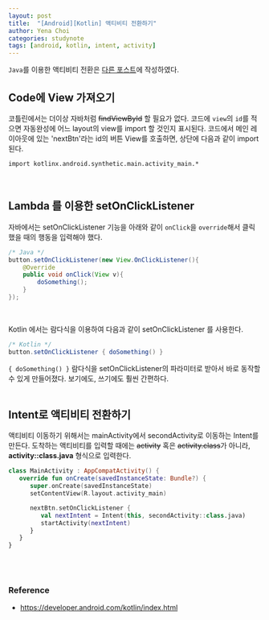 ```yaml
---
layout: post
title:  "[Android][Kotlin] 액티비티 전환하기"
author: Yena Choi
categories: studynote
tags: [android, kotlin, intent, activity]
---
```


`Java`를 이용한 액티비티 전환은 [다른 포스트](/studynote/2017/11/06/Android-Intent.html)에 작성하였다.

## Code에 View 가져오기
코틀린에서는 더이상 자바처럼 ~~findViewById~~ 할 필요가 없다. 코드에 `view`의 `id`를 적으면 자동완성에 어느 layout의 view를 import 할 것인지 표시된다. 코드에서 메인 레이아웃에 있는 'nextBtn'라는 id의 버튼 View를 호출하면, 상단에 다음과 같이 import 된다.

`import kotlinx.android.synthetic.main.activity_main.*`

<br>


## Lambda 를 이용한 setOnClickListener
자바에서는 setOnClickListener 기능을 아래와 같이 `onClick`을 `override`해서 클릭했을 때의 행동을 입력해야 했다.

```java
/* Java */
button.setOnClickListener(new View.OnClickListener(){
    @Override
    public void onClick(View v){
        doSomething();
    }
});
```
<br>

Kotlin 에서는 람다식을 이용하여 다음과 같이 setOnClickListener 를 사용한다.
```java
/* Kotlin */
button.setOnClickListener { doSomething() }
```
`{ doSomething() }` 람다식을 setOnClickListener의 파라미터로 받아서 바로 동작할 수 있게 만들어졌다. 보기에도, 쓰기에도 훨씬 간편하다.
<br><br>

## Intent로 액티비티 전환하기
액티비티 이동하기 위해서는 mainActivity에서 secondActivity로 이동하는 Intent를 만든다. 도착하는 액티비티를 입력할 때에는 ~~activity~~ 혹은 ~~activity.class~~가 아니라, **activity::class.java** 형식으로 입력한다.

```Kotlin
class MainActivity : AppCompatActivity() {
   override fun onCreate(savedInstanceState: Bundle?) {
      super.onCreate(savedInstanceState)
      setContentView(R.layout.activity_main)

      nextBtn.setOnClickListener {
         val nextIntent = Intent(this, secondActivity::class.java)
         startActivity(nextIntent)  
      }
   }
}
```

<br><br>

### Reference
- https://developer.android.com/kotlin/index.html

